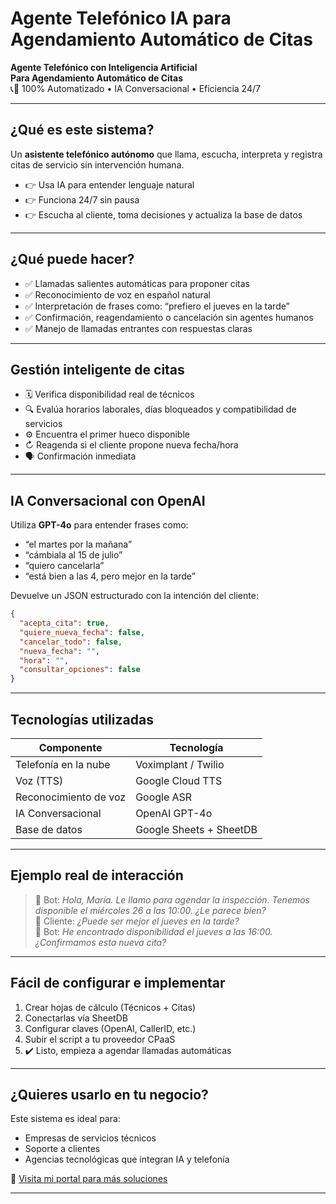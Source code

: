 # Agente Telefónico IA para Agendamiento Automático de Citas 
**Agente Telefónico con Inteligencia Artificial**  
**Para Agendamiento Automático de Citas**  
📞🤖 100% Automatizado • IA Conversacional • Eficiencia 24/7

---

## ¿Qué es este sistema?

Un **asistente telefónico autónomo** que llama, escucha, interpreta y registra citas de servicio sin intervención humana.

- 👉 Usa IA para entender lenguaje natural  
- 👉 Funciona 24/7 sin pausa  
- 👉 Escucha al cliente, toma decisiones y actualiza la base de datos

---

## ¿Qué puede hacer?

- ✅ Llamadas salientes automáticas para proponer citas  
- ✅ Reconocimiento de voz en español natural  
- ✅ Interpretación de frases como: “prefiero el jueves en la tarde”  
- ✅ Confirmación, reagendamiento o cancelación sin agentes humanos  
- ✅ Manejo de llamadas entrantes con respuestas claras

---

## Gestión inteligente de citas

- 🗓️ Verifica disponibilidad real de técnicos  
- 🔍 Evalúa horarios laborales, días bloqueados y compatibilidad de servicios  
- ⚙️ Encuentra el primer hueco disponible  
- ↻ Reagenda si el cliente propone nueva fecha/hora  
- 🗣️ Confirmación inmediata

---

## IA Conversacional con OpenAI

Utiliza **GPT-4o** para entender frases como:

- “el martes por la mañana”  
- “cámbiala al 15 de julio”  
- “quiero cancelarla”  
- “está bien a las 4, pero mejor en la tarde”

Devuelve un JSON estructurado con la intención del cliente:

```json
{
  "acepta_cita": true,
  "quiere_nueva_fecha": false,
  "cancelar_todo": false,
  "nueva_fecha": "",
  "hora": "",
  "consultar_opciones": false
}
```

---

## Tecnologías utilizadas

| Componente            | Tecnología           |
|----------------------|------------------------|
| Telefonía en la nube | Voximplant / Twilio    |
| Voz (TTS)             | Google Cloud TTS       |
| Reconocimiento de voz| Google ASR             |
| IA Conversacional    | OpenAI GPT-4o          |
| Base de datos        | Google Sheets + SheetDB|

---

## Ejemplo real de interacción

> 💬 Bot: *Hola, María. Le llamo para agendar la inspección. Tenemos disponible el miércoles 26 a las 10:00. ¿Le parece bien?*  
> 👤 Cliente: *¿Puede ser mejor el jueves en la tarde?*  
> 🧐 Bot: *He encontrado disponibilidad el jueves a las 16:00. ¿Confirmamos esta nueva cita?*

---

## Fácil de configurar e implementar

1. Crear hojas de cálculo (Técnicos + Citas)  
2. Conectarlas vía SheetDB  
3. Configurar claves (OpenAI, CallerID, etc.)  
4. Subir el script a tu proveedor CPaaS  
5. ✔️ Listo, empieza a agendar llamadas automáticas

---

## ¿Quieres usarlo en tu negocio?

Este sistema es ideal para:

- Empresas de servicios técnicos  
- Soporte a clientes  
- Agencias tecnológicas que integran IA y telefonía

🔗 [Visita mi portal para más soluciones](https://federicogzc.github.io)

---
